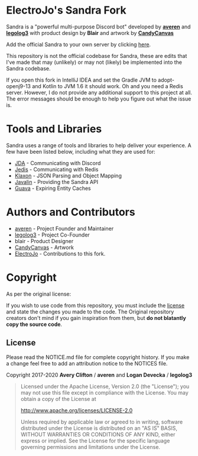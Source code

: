 # ElectroJo's Sandra Fork
Sandra is a "powerful multi-purpose Discord bot" developed by **[averen](https://github.com/averen)** and **[legolog3](https://github.com/legolog3)** with product design by **Blair** and artwork by **[CandyCanvas](https://twitter.com/candycanvasart)**

Add the official Sandra to your own server by clicking [here](https://sandrabot.com/invite).

This repository is not the official codebase for Sandra, these are edits that I've made that may (unlikely) or may not (likely) be implemented into the Sandra codebase. 

If you open this fork in IntelliJ IDEA and set the Gradle JVM to adopt-openj9-13 and Kotlin to JVM 1.6 it should work. Oh and you need a Redis server. However, I do not provide any additional support to this project at all. The error messages should be enough to help you figure out what the issue is.

 
# Tools and Libraries
Sandra uses a range of tools and libraries to help deliver your experience.
A few have been listed below, including what they are used for:
* [JDA](https://github.com/DV8FromTheWorld/JDA) - Communicating with Discord
* [Jedis](https://github.com/xetorthio/jedis) - Communicating with Redis
* [Klaxon](https://github.com/cbeust/klaxon) - JSON Parsing and Object Mapping
* [Javalin](https://javalin.io/) - Providing the Sandra API
* [Guava](https://github.com/google/guava) - Expiring Entity Caches

# Authors and Contributors
* [averen](https://github.com/averen) - Project Founder and Maintainer
* [legolog3](https://github.com/legolog3) - Project Co-Founder
* blair - Product Designer
* [CandyCanvas](https://twitter.com/candycanvasart) - Artwork
* [ElectroJo](https://github.com/ElectroJo) - Contributions to this fork. 

# Copyright
As per the original license:

If you wish to use code from this repository, you must include the [license](https://github.com/sandrabot/sandra/blob/master/LICENSE) and state the changes you made to the code.
The Original repository creators don't mind if you gain inspiration from them, but **do not blatantly copy the source code**.

## License
Please read the NOTICE.md file for complete copyright history. If you make a change feel free to add an attribution notice to the NOTICES file.

Copyright 2017-2020 **Avery Clifton** / **averen** and **Logan Devecka** / **legolog3**

> Licensed under the Apache License, Version 2.0 (the "License");
> you may not use this file except in compliance with the License.
> You may obtain a copy of the License at
> 
> http://www.apache.org/licenses/LICENSE-2.0
>
> Unless required by applicable law or agreed to in writing, software
> distributed under the License is distributed on an "AS IS" BASIS,
> WITHOUT WARRANTIES OR CONDITIONS OF ANY KIND, either express or implied.
> See the License for the specific language governing permissions and
> limitations under the License.
